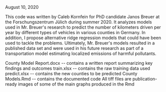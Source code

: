 August 10, 2020

This code was written by Caleb Kornfein for PhD candidate Janos Breuer at the Forschungszentrum Jülich during summer 2020. It analyzes models used in Mr. Breuer's research to predict the number of kilometers driven per year by different types of vehicles in various counties in Germany. In addition, I propose alternative ridge regression models that could have been used to tackle the problems. Ultimately, Mr. Breuer's models resulted in a published data set and were used in his future research as part of a transportation model estimating localized emissions of harmful pollutants.

County Model Report.docx -- contains a written report summarizing key findings and outcomes
train.xlsx -- contains the raw training data used
predict.xlsx -- contains the new counties to be predicted
County Models.Rmd -- contains the documented code
All tiff files are publication-ready images of some of the main graphs produced in the Rmd